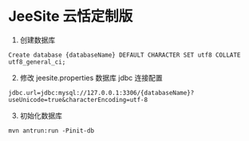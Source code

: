 # JeeSite 云恬定制版

1. 创建数据库

`Create database {databaseName} DEFAULT CHARACTER SET utf8 COLLATE utf8_general_ci;`

2. 修改 jeesite.properties 数据库 jdbc 连接配置

`jdbc.url=jdbc:mysql://127.0.0.1:3306/{databaseName}?useUnicode=true&characterEncoding=utf-8`

3. 初始化数据库

`mvn antrun:run -Pinit-db`
